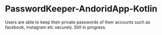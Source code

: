 # PasswordKeeper-AndoridApp-Kotlin
Users are able to keep their private passwords of their accounts such as facebook, instagram etc securely. Still in progress. 
